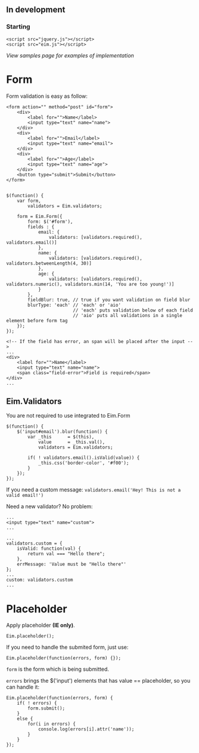 
## In development


### Starting

    <script src="jquery.js"></script>
    <script src="eim.js"></script>


_View samples page for examples of implementation_


# Form

Form validation is easy as follow:

    <form action="" method="post" id="form">
        <div>
            <label for="">Name</label>
            <input type="text" name="name">
        </div>
        <div>
            <label for="">Email</label>
            <input type="text" name="email">
        </div>
        <div>
            <label for="">Age</label>
            <input type="text" name="age">
        </div>
        <button type="submit">Submit</button>
    </form>


	$(function() {
        var form,
            validators = Eim.validators;

        form = Eim.Form({
            form: $('#form'),
            fields : {
                email: {
                    validators: [validators.required(), validators.email()]
                },
                name: {
                    validators: [validators.required(), validators.betweenLength(4, 30)]
                },
                age: {
                    validators: [validators.required(), validators.numeric(), validators.min(14, 'You are too young!')]
                }
            },
            fieldBlur: true, // true if you want validation on field blur
            blurType: 'each' // 'each' or 'aio'
                             // 'each' puts validation below of each field
                             // 'aio' puts all validations in a single element before form tag
        });
    });

    <!-- If the field has error, an span will be placed after the input -->
    ...
    <div>
        <label for="">Name</label>
        <input type="text" name="name">
        <span class="field-error">Field is required</span>
    </div>
    ...



## Eim.Validators

You are not required to use integrated to Eim.Form

	$(function() {
		$('input#email').blur(function() {
			var _this      = $(this),
				value 	   = _this.val(),
				validators = Eim.validators;

			if( ! validators.email().isValid(value)) {
				_this.css('border-color', '#f00');
			}
		});
	});

If you need a custom message: `validators.email('Hey! This is not a valid email!')`

Need a new validator? No problem:

    ...
    <input type="text" name="custom">
    ...

    ...
    validators.custom = {
        isValid: function(val) {
            return val === "Hello there";
        },
        errMessage: 'Value must be "Hello there"'
    };
    ...
    custom: validators.custom
    ...




# Placeholder

Apply placeholder **(IE only)**.

`Eim.placeholder();`


If you need to handle the submited form, just use:

`Eim.placeholder(function(errors, form) {});`

`form` is the form which is being submitted.

`errors` brings the $('input') elements that has value == placeholder, so you can handle it:

	Eim.placeholder(function(errors, form) {
		if( ! errors) {
			form.submit();
		}
		else {
			for(i in errors) {
				console.log(errors[i].attr('name'));
			}
		}
	});



